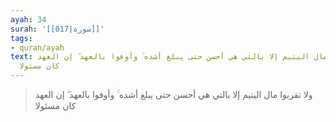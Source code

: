 ```yaml
---
ayah: 34
surah: '[[017|سورة]]'
tags:
- quran/ayah
text: ولا تقربوا مال اليتيم إلا بالتي هي أحسن حتى يبلغ أشده ۚ وأوفوا بالعهد ۖ إن العهد
  كان مسئولا
---
```

> ولا تقربوا مال اليتيم إلا بالتي هي أحسن حتى يبلغ أشده ۚ وأوفوا بالعهد ۖ إن العهد كان مسئولا
